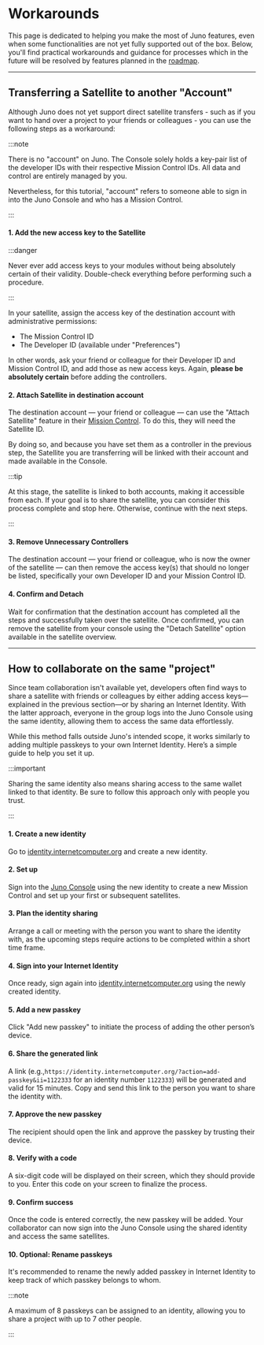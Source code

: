 # Workarounds

This page is dedicated to helping you make the most of Juno features, even when some functionalities are not yet fully supported out of the box. Below, you'll find practical workarounds and guidance for processes which in the future will be resolved by features planned in the [roadmap](../white-paper/roadmap.mdx).

---

## Transferring a Satellite to another "Account"

Although Juno does not yet support direct satellite transfers - such as if you want to hand over a project to your friends or colleagues - you can use the following steps as a workaround:

:::note

There is no "account" on Juno. The Console solely holds a key-pair list of the developer IDs with their respective Mission Control IDs. All data and control are entirely managed by you.

Nevertheless, for this tutorial, "account" refers to someone able to sign in into the Juno Console and who has a Mission Control.

:::

#### 1. Add the new access key to the Satellite

:::danger

Never ever add access keys to your modules without being absolutely certain of their validity. Double-check everything before performing such a procedure.

:::

In your satellite, assign the access key of the destination account with administrative permissions:

- The Mission Control ID
- The Developer ID (available under "Preferences")

In other words, ask your friend or colleague for their Developer ID and Mission Control ID, and add those as new access keys. Again, **please be absolutely certain** before adding the controllers.

#### 2. Attach Satellite in destination account

The destination account — your friend or colleague — can use the "Attach Satellite" feature in their [Mission Control](https://console.juno.build/mission-control/). To do this, they will need the Satellite ID.

By doing so, and because you have set them as a controller in the previous step, the Satellite you are transferring will be linked with their account and made available in the Console.

:::tip

At this stage, the satellite is linked to both accounts, making it accessible from each. If your goal is to share the satellite, you can consider this process complete and stop here. Otherwise, continue with the next steps.

:::

#### 3. Remove Unnecessary Controllers

The destination account — your friend or colleague, who is now the owner of the satellite — can then remove the access key(s) that should no longer be listed, specifically your own Developer ID and your Mission Control ID.

#### 4. Confirm and Detach

Wait for confirmation that the destination account has completed all the steps and successfully taken over the satellite. Once confirmed, you can remove the satellite from your console using the "Detach Satellite" option available in the satellite overview.

---

## How to collaborate on the same "project"

Since team collaboration isn't available yet, developers often find ways to share a satellite with friends or colleagues by either adding access keys—explained in the previous section—or by sharing an Internet Identity. With the latter approach, everyone in the group logs into the Juno Console using the same identity, allowing them to access the same data effortlessly.

While this method falls outside Juno's intended scope, it works similarly to adding multiple passkeys to your own Internet Identity. Here’s a simple guide to help you set it up.

:::important

Sharing the same identity also means sharing access to the same wallet linked to that identity. Be sure to follow this approach only with people you trust.

:::

#### 1. Create a new identity

Go to [identity.internetcomputer.org](https://identity.internetcomputer.org) and create a new identity.

#### 2. Set up

Sign into the [Juno Console](https://console.juno.build) using the new identity to create a new Mission Control and set up your first or subsequent satellites.

#### 3. Plan the identity sharing

Arrange a call or meeting with the person you want to share the identity with, as the upcoming steps require actions to be completed within a short time frame.

#### 4. Sign into your Internet Identity

Once ready, sign again into [identity.internetcomputer.org](https://identity.internetcomputer.org) using the newly created identity.

#### 5. Add a new passkey

Click "Add new passkey" to initiate the process of adding the other person’s device.

#### 6. Share the generated link

A link (e.g.,`https://identity.internetcomputer.org/?action=add-passkey&ii=1122333` for an identity number `1122333`) will be generated and valid for 15 minutes. Copy and send this link to the person you want to share the identity with.

#### 7. Approve the new passkey

The recipient should open the link and approve the passkey by trusting their device.

#### 8. Verify with a code

A six-digit code will be displayed on their screen, which they should provide to you. Enter this code on your screen to finalize the process.

#### 9. Confirm success

Once the code is entered correctly, the new passkey will be added. Your collaborator can now sign into the Juno Console using the shared identity and access the same satellites.

#### 10. Optional: Rename passkeys

It's recommended to rename the newly added passkey in Internet Identity to keep track of which passkey belongs to whom.

:::note

A maximum of 8 passkeys can be assigned to an identity, allowing you to share a project with up to 7 other people.

:::
